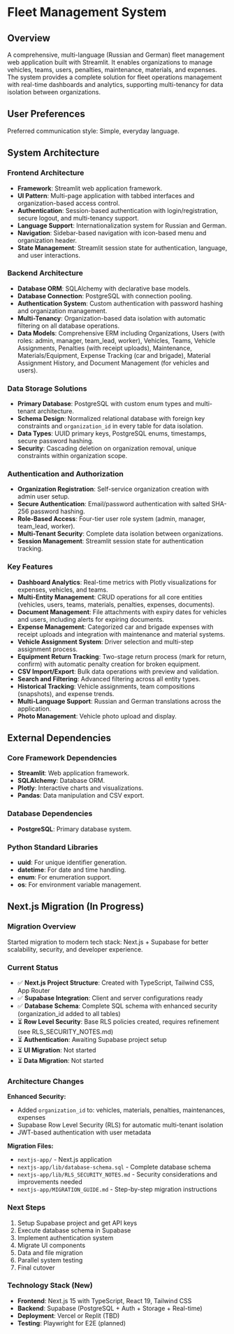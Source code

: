 # Fleet Management System

## Overview
A comprehensive, multi-language (Russian and German) fleet management web application built with Streamlit. It enables organizations to manage vehicles, teams, users, penalties, maintenance, materials, and expenses. The system provides a complete solution for fleet operations management with real-time dashboards and analytics, supporting multi-tenancy for data isolation between organizations.

## User Preferences
Preferred communication style: Simple, everyday language.

## System Architecture

### Frontend Architecture
- **Framework**: Streamlit web application framework.
- **UI Pattern**: Multi-page application with tabbed interfaces and organization-based access control.
- **Authentication**: Session-based authentication with login/registration, secure logout, and multi-tenancy support.
- **Language Support**: Internationalization system for Russian and German.
- **Navigation**: Sidebar-based navigation with icon-based menu and organization header.
- **State Management**: Streamlit session state for authentication, language, and user interactions.

### Backend Architecture
- **Database ORM**: SQLAlchemy with declarative base models.
- **Database Connection**: PostgreSQL with connection pooling.
- **Authentication System**: Custom authentication with password hashing and organization management.
- **Multi-Tenancy**: Organization-based data isolation with automatic filtering on all database operations.
- **Data Models**: Comprehensive ERM including Organizations, Users (with roles: admin, manager, team_lead, worker), Vehicles, Teams, Vehicle Assignments, Penalties (with receipt uploads), Maintenance, Materials/Equipment, Expense Tracking (car and brigade), Material Assignment History, and Document Management (for vehicles and users).

### Data Storage Solutions
- **Primary Database**: PostgreSQL with custom enum types and multi-tenant architecture.
- **Schema Design**: Normalized relational database with foreign key constraints and `organization_id` in every table for data isolation.
- **Data Types**: UUID primary keys, PostgreSQL enums, timestamps, secure password hashing.
- **Security**: Cascading deletion on organization removal, unique constraints within organization scope.

### Authentication and Authorization
- **Organization Registration**: Self-service organization creation with admin user setup.
- **Secure Authentication**: Email/password authentication with salted SHA-256 password hashing.
- **Role-Based Access**: Four-tier user role system (admin, manager, team_lead, worker).
- **Multi-Tenant Security**: Complete data isolation between organizations.
- **Session Management**: Streamlit session state for authentication tracking.

### Key Features
- **Dashboard Analytics**: Real-time metrics with Plotly visualizations for expenses, vehicles, and teams.
- **Multi-Entity Management**: CRUD operations for all core entities (vehicles, users, teams, materials, penalties, expenses, documents).
- **Document Management**: File attachments with expiry dates for vehicles and users, including alerts for expiring documents.
- **Expense Management**: Categorized car and brigade expenses with receipt uploads and integration with maintenance and material systems.
- **Vehicle Assignment System**: Driver selection and multi-step assignment process.
- **Equipment Return Tracking**: Two-stage return process (mark for return, confirm) with automatic penalty creation for broken equipment.
- **CSV Import/Export**: Bulk data operations with preview and validation.
- **Search and Filtering**: Advanced filtering across all entity types.
- **Historical Tracking**: Vehicle assignments, team compositions (snapshots), and expense trends.
- **Multi-Language Support**: Russian and German translations across the application.
- **Photo Management**: Vehicle photo upload and display.

## External Dependencies

### Core Framework Dependencies
- **Streamlit**: Web application framework.
- **SQLAlchemy**: Database ORM.
- **Plotly**: Interactive charts and visualizations.
- **Pandas**: Data manipulation and CSV export.

### Database Dependencies
- **PostgreSQL**: Primary database system.

### Python Standard Libraries
- **uuid**: For unique identifier generation.
- **datetime**: For date and time handling.
- **enum**: For enumeration support.
- **os**: For environment variable management.

## Next.js Migration (In Progress)

### Migration Overview
Started migration to modern tech stack: Next.js + Supabase for better scalability, security, and developer experience.

### Current Status
- ✅ **Next.js Project Structure**: Created with TypeScript, Tailwind CSS, App Router
- ✅ **Supabase Integration**: Client and server configurations ready
- ✅ **Database Schema**: Complete SQL schema with enhanced security (organization_id added to all tables)
- ⏳ **Row Level Security**: Base RLS policies created, requires refinement (see RLS_SECURITY_NOTES.md)
- ⏳ **Authentication**: Awaiting Supabase project setup
- ⏳ **UI Migration**: Not started
- ⏳ **Data Migration**: Not started

### Architecture Changes
**Enhanced Security:**
- Added `organization_id` to: vehicles, materials, penalties, maintenances, expenses
- Supabase Row Level Security (RLS) for automatic multi-tenant isolation
- JWT-based authentication with user metadata

**Migration Files:**
- `nextjs-app/` - Next.js application
- `nextjs-app/lib/database-schema.sql` - Complete database schema
- `nextjs-app/lib/RLS_SECURITY_NOTES.md` - Security considerations and improvements needed
- `nextjs-app/MIGRATION_GUIDE.md` - Step-by-step migration instructions

### Next Steps
1. Setup Supabase project and get API keys
2. Execute database schema in Supabase
3. Implement authentication system
4. Migrate UI components
5. Data and file migration
6. Parallel system testing
7. Final cutover

### Technology Stack (New)
- **Frontend**: Next.js 15 with TypeScript, React 19, Tailwind CSS
- **Backend**: Supabase (PostgreSQL + Auth + Storage + Real-time)
- **Deployment**: Vercel or Replit (TBD)
- **Testing**: Playwright for E2E (planned)